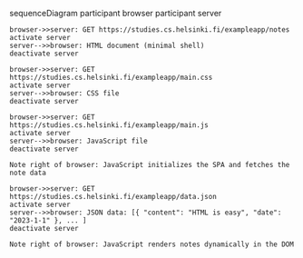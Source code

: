 sequenceDiagram
    participant browser
    participant server

    browser->>server: GET https://studies.cs.helsinki.fi/exampleapp/notes
    activate server
    server-->>browser: HTML document (minimal shell)
    deactivate server

    browser->>server: GET https://studies.cs.helsinki.fi/exampleapp/main.css
    activate server
    server-->>browser: CSS file
    deactivate server

    browser->>server: GET https://studies.cs.helsinki.fi/exampleapp/main.js
    activate server
    server-->>browser: JavaScript file
    deactivate server

    Note right of browser: JavaScript initializes the SPA and fetches the note data

    browser->>server: GET https://studies.cs.helsinki.fi/exampleapp/data.json
    activate server
    server-->>browser: JSON data: [{ "content": "HTML is easy", "date": "2023-1-1" }, ... ]
    deactivate server

    Note right of browser: JavaScript renders notes dynamically in the DOM

    
